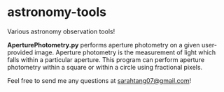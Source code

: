 # astronomy-tools

Various astronomy observation tools!

**AperturePhotometry.py** performs aperture photometry on a given user-provided image. Aperture photometry is the measurement of light which falls within a particular aperture. This program can perform aperture photometry within a square or within a circle using fractional pixels.

Feel free to send me any questions at sarahtang07@gmail.com!
